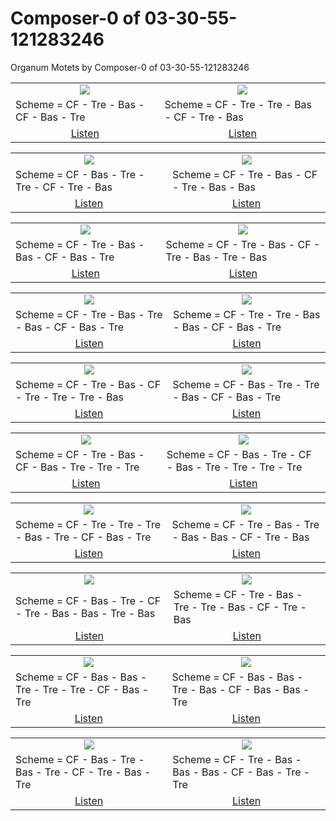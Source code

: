 # Composer-0 of 03-30-55-121283246
Organum Motets by Composer-0 of 03-30-55-121283246

<table>
<tr>
<td align="center" valign="top"><a href="media/ORGANUM.MOTET_03-30-55-121283246/Composer-0/motet_1.pdf"><img src="media/ORGANUM.MOTET_03-30-55-121283246/Composer-0/motet_1.png"></a></td>
<td align="center" valign="top"><a href="media/ORGANUM.MOTET_03-30-55-121283246/Composer-0/motet_2.pdf"><img src="media/ORGANUM.MOTET_03-30-55-121283246/Composer-0/motet_2.png"></a></td>
</tr>
<tr>
<td>Scheme = CF - Tre - Bas - CF - Bas - Tre</td>
<td>Scheme = CF - Tre - Tre - Bas - CF - Tre - Bas</td>
</tr>
<tr>
<td align="center"><a href="https://soundcloud.com/03-30-55-12-0/motet-01">Listen</a></td>
<td align="center"><a href="https://soundcloud.com/03-30-55-12-0/motet-02">Listen</a></td>
</tr>
</table>
<table>
<tr>
<td align="center" valign="top"><a href="media/ORGANUM.MOTET_03-30-55-121283246/Composer-0/motet_3.pdf"><img src="media/ORGANUM.MOTET_03-30-55-121283246/Composer-0/motet_3.png"></a></td>
<td align="center" valign="top"><a href="media/ORGANUM.MOTET_03-30-55-121283246/Composer-0/motet_4.pdf"><img src="media/ORGANUM.MOTET_03-30-55-121283246/Composer-0/motet_4.png"></a></td>
</tr>
<tr>
<td>Scheme = CF - Bas - Tre - Tre - CF - Tre - Bas</td>
<td>Scheme = CF - Tre - Bas - CF - Tre - Bas - Bas</td>
</tr>
<tr>
<td align="center"><a href="https://soundcloud.com/03-30-55-12-0/motet-03">Listen</a></td>
<td align="center"><a href="https://soundcloud.com/03-30-55-12-0/motet-04">Listen</a></td>
</tr>
</table>
<table>
<tr>
<td align="center" valign="top"><a href="media/ORGANUM.MOTET_03-30-55-121283246/Composer-0/motet_5.pdf"><img src="media/ORGANUM.MOTET_03-30-55-121283246/Composer-0/motet_5.png"></a></td>
<td align="center" valign="top"><a href="media/ORGANUM.MOTET_03-30-55-121283246/Composer-0/motet_6.pdf"><img src="media/ORGANUM.MOTET_03-30-55-121283246/Composer-0/motet_6.png"></a></td>
</tr>
<tr>
<td>Scheme = CF - Tre - Bas - Bas - CF - Bas - Tre</td>
<td>Scheme = CF - Tre - Bas - CF - Tre - Bas - Tre - Bas</td>
</tr>
<tr>
<td align="center"><a href="https://soundcloud.com/03-30-55-12-0/motet-05">Listen</a></td>
<td align="center"><a href="https://soundcloud.com/03-30-55-12-0/motet-06">Listen</a></td>
</tr>
</table>
<table>
<tr>
<td align="center" valign="top"><a href="media/ORGANUM.MOTET_03-30-55-121283246/Composer-0/motet_7.pdf"><img src="media/ORGANUM.MOTET_03-30-55-121283246/Composer-0/motet_7.png"></a></td>
<td align="center" valign="top"><a href="media/ORGANUM.MOTET_03-30-55-121283246/Composer-0/motet_8.pdf"><img src="media/ORGANUM.MOTET_03-30-55-121283246/Composer-0/motet_8.png"></a></td>
</tr>
<tr>
<td>Scheme = CF - Tre - Bas - Tre - Bas - CF - Bas - Tre</td>
<td>Scheme = CF - Tre - Tre - Bas - Bas - CF - Bas - Tre</td>
</tr>
<tr>
<td align="center"><a href="https://soundcloud.com/03-30-55-12-0/motet-07">Listen</a></td>
<td align="center"><a href="https://soundcloud.com/03-30-55-12-0/motet-08">Listen</a></td>
</tr>
</table>
<table>
<tr>
<td align="center" valign="top"><a href="media/ORGANUM.MOTET_03-30-55-121283246/Composer-0/motet_9.pdf"><img src="media/ORGANUM.MOTET_03-30-55-121283246/Composer-0/motet_9.png"></a></td>
<td align="center" valign="top"><a href="media/ORGANUM.MOTET_03-30-55-121283246/Composer-0/motet_10.pdf"><img src="media/ORGANUM.MOTET_03-30-55-121283246/Composer-0/motet_10.png"></a></td>
</tr>
<tr>
<td>Scheme = CF - Tre - Bas - CF - Tre - Tre - Tre - Bas</td>
<td>Scheme = CF - Bas - Tre - Tre - Bas - CF - Bas - Tre</td>
</tr>
<tr>
<td align="center"><a href="https://soundcloud.com/03-30-55-12-0/motet-09">Listen</a></td>
<td align="center"><a href="https://soundcloud.com/03-30-55-12-0/motet-10">Listen</a></td>
</tr>
</table>
<table>
<tr>
<td align="center" valign="top"><a href="media/ORGANUM.MOTET_03-30-55-121283246/Composer-0/motet_11.pdf"><img src="media/ORGANUM.MOTET_03-30-55-121283246/Composer-0/motet_11.png"></a></td>
<td align="center" valign="top"><a href="media/ORGANUM.MOTET_03-30-55-121283246/Composer-0/motet_12.pdf"><img src="media/ORGANUM.MOTET_03-30-55-121283246/Composer-0/motet_12.png"></a></td>
</tr>
<tr>
<td>Scheme = CF - Tre - Bas - CF - Bas - Tre - Tre - Tre</td>
<td>Scheme = CF - Bas - Tre - CF - Bas - Tre - Tre - Tre - Tre</td>
</tr>
<tr>
<td align="center"><a href="https://soundcloud.com/03-30-55-12-0/motet-11">Listen</a></td>
<td align="center"><a href="https://soundcloud.com/03-30-55-12-0/motet-12">Listen</a></td>
</tr>
</table>
<table>
<tr>
<td align="center" valign="top"><a href="media/ORGANUM.MOTET_03-30-55-121283246/Composer-0/motet_13.pdf"><img src="media/ORGANUM.MOTET_03-30-55-121283246/Composer-0/motet_13.png"></a></td>
<td align="center" valign="top"><a href="media/ORGANUM.MOTET_03-30-55-121283246/Composer-0/motet_14.pdf"><img src="media/ORGANUM.MOTET_03-30-55-121283246/Composer-0/motet_14.png"></a></td>
</tr>
<tr>
<td>Scheme = CF - Tre - Tre - Tre - Bas - Tre - CF - Bas - Tre</td>
<td>Scheme = CF - Tre - Bas - Tre - Bas - Bas - CF - Tre - Bas</td>
</tr>
<tr>
<td align="center"><a href="https://soundcloud.com/03-30-55-12-0/motet-13">Listen</a></td>
<td align="center"><a href="https://soundcloud.com/03-30-55-12-0/motet-14">Listen</a></td>
</tr>
</table>
<table>
<tr>
<td align="center" valign="top"><a href="media/ORGANUM.MOTET_03-30-55-121283246/Composer-0/motet_15.pdf"><img src="media/ORGANUM.MOTET_03-30-55-121283246/Composer-0/motet_15.png"></a></td>
<td align="center" valign="top"><a href="media/ORGANUM.MOTET_03-30-55-121283246/Composer-0/motet_16.pdf"><img src="media/ORGANUM.MOTET_03-30-55-121283246/Composer-0/motet_16.png"></a></td>
</tr>
<tr>
<td>Scheme = CF - Bas - Tre - CF - Tre - Bas - Bas - Tre - Bas</td>
<td>Scheme = CF - Tre - Bas - Tre - Tre - Bas - CF - Tre - Bas</td>
</tr>
<tr>
<td align="center"><a href="https://soundcloud.com/03-30-55-12-0/motet-15">Listen</a></td>
<td align="center"><a href="https://soundcloud.com/03-30-55-12-0/motet-16">Listen</a></td>
</tr>
</table>
<table>
<tr>
<td align="center" valign="top"><a href="media/ORGANUM.MOTET_03-30-55-121283246/Composer-0/motet_17.pdf"><img src="media/ORGANUM.MOTET_03-30-55-121283246/Composer-0/motet_17.png"></a></td>
<td align="center" valign="top"><a href="media/ORGANUM.MOTET_03-30-55-121283246/Composer-0/motet_18.pdf"><img src="media/ORGANUM.MOTET_03-30-55-121283246/Composer-0/motet_18.png"></a></td>
</tr>
<tr>
<td>Scheme = CF - Bas - Bas - Tre - Tre - Tre - CF - Bas - Tre</td>
<td>Scheme = CF - Bas - Bas - Tre - Bas - CF - Bas - Bas - Tre</td>
</tr>
<tr>
<td align="center"><a href="https://soundcloud.com/03-30-55-12-0/motet-17">Listen</a></td>
<td align="center"><a href="https://soundcloud.com/03-30-55-12-0/motet-18">Listen</a></td>
</tr>
</table>
<table>
<tr>
<td align="center" valign="top"><a href="media/ORGANUM.MOTET_03-30-55-121283246/Composer-0/motet_19.pdf"><img src="media/ORGANUM.MOTET_03-30-55-121283246/Composer-0/motet_19.png"></a></td>
<td align="center" valign="top"><a href="media/ORGANUM.MOTET_03-30-55-121283246/Composer-0/motet_20.pdf"><img src="media/ORGANUM.MOTET_03-30-55-121283246/Composer-0/motet_20.png"></a></td>
</tr>
<tr>
<td>Scheme = CF - Bas - Tre - Bas - Tre - CF - Tre - Bas - Tre</td>
<td>Scheme = CF - Tre - Bas - Bas - Bas - CF - Bas - Tre - Tre</td>
</tr>
<tr>
<td align="center"><a href="https://soundcloud.com/03-30-55-12-0/motet-19">Listen</a></td>
<td align="center"><a href="https://soundcloud.com/03-30-55-12-0/motet-20">Listen</a></td>
</tr>
</table>


